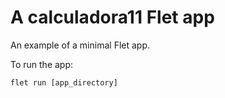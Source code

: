 # A calculadora11 Flet app

An example of a minimal Flet app.

To run the app:

```
flet run [app_directory]
```